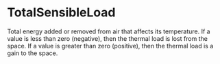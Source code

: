 TotalSensibleLoad
=================

Total energy added or removed from air that affects its temperature. If a value is less than zero (negative), then the thermal load is lost from the space. If a value is greater than zero (positive), then the thermal load is a gain to the space.
